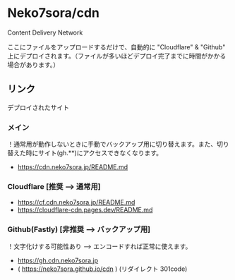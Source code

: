 # Neko7sora/cdn
Content Delivery Network

ここにファイルをアップロードするだけで、自動的に "Cloudflare" & "Github" 上にデプロイされます。（ファイルが多いほどデプロイ完了までに時間がかかる場合があります。）

## リンク
デプロイされたサイト

### メイン
！通常用が動作しないときに手動でバックアップ用に切り替えます。また、切り替えた時にサイト(gh.\*\*)にアクセスできなくなります。
 * https://cdn.neko7sora.jp/README.md

### Cloudflare [推奨 --> 通常用]
 * https://cf.cdn.neko7sora.jp/README.md
 * https://cloudflare-cdn.pages.dev/README.md

### Github(Fastly) [非推奨 --> バックアップ用]
！文字化けする可能性あり --> エンコードすれば正常に使えます。
 * https://gh.cdn.neko7sora.jp
 * ( https://neko7sora.github.io/cdn ) (リダイレクト 301code)
